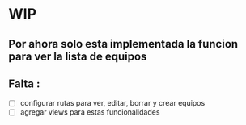# WIP

## Por ahora solo esta implementada la funcion para ver la lista de equipos
## Falta : 
- [ ] configurar rutas para ver, editar, borrar y crear equipos
- [ ] agregar views para estas funcionalidades